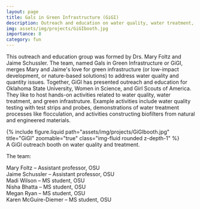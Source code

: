 ```yaml
---
layout: page
title: Gals in Green Infrastructure (GiGI)
description: Outreach and education on water quality, water treatment, and green infrastucture
img: assets/img/projects/GiGIbooth.jpg
importance: 8
category: fun
---
```


This outreach and education group was formed by Drs. Mary Foltz and Jaime Schussler. The team, named Gals in Green Infrastructure or GiGI, merges Mary and Jaime's love for green infrastructure (or low-impact development, or nature-based solutions) to address water quality and quantity issues. Together, GiGI has presented outreach and education for Oklahoma State University, Women in Science, and Girl Scouts of America. They like to host hands-on activities related to water quality, water treatment, and green infrastruture. Example activities include water quality testing with test strips and probes, demonstrations of water treatment processes like flocculation, and activities constructing biofilters from natural and engineered materials.

<div class="row">
    <div class="col-sm mt-3 mt-md-0">
        {% include figure.liquid path="assets/img/projects/GiGIbooth.jpg" title="GiGI" zoomable="true" class="img-fluid rounded z-depth-1" %}
    </div>
</div>
<div class="caption">
    A GiGI outreach booth on water quality and treatment.
</div>

The team:<br>

Mary Foltz – Assistant professor, OSU<br>
Jaime Schussler – Assistant professor, OSU<br>
Madi Wilson – MS student, OSU<br>
Nisha Bhatta – MS student, OSU<br>
Megan Ryan – MS student, OSU<br>
Karen McGuire-Diemer – MS student, OSU<br>
